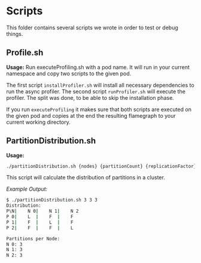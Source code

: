 # Scripts

This folder contains several scripts we wrote in order to test or debug things.

## Profile.sh

**Usage:**
Run executeProfiling.sh with a pod name. It will run in your current namespace and copy two scripts to the given pod.

The first script `installProfiler.sh` will install all necessary dependencies to run the async profiler. The second script
`runProfiler.sh` will execute the profiler. The split was done, to be able to skip the installation phase.

If you run `executeProfiling` it makes sure that both scripts are executed on the given pod and copies at the end the resulting
flamegraph to your current working directory.

## PartitionDistribution.sh

**Usage:**

```bash
./partitionDistribution.sh {nodes} {partitionCount} {replicationFactor}
```

This script will calculate the distribution of partitions in a cluster.

_Example Output:_

```bash
$ ./partitionDistribution.sh 3 3 3
Distribution:
P\N|	N 0|	N 1|	N 2
P 0|	L  |	F  |	F
P 1|	F  |	L  |	F
P 2|	F  |	F  |	L

Partitions per Node:
N 0: 3
N 1: 3
N 2: 3
```

